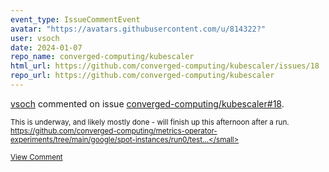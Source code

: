 ```yaml
---
event_type: IssueCommentEvent
avatar: "https://avatars.githubusercontent.com/u/814322?"
user: vsoch
date: 2024-01-07
repo_name: converged-computing/kubescaler
html_url: https://github.com/converged-computing/kubescaler/issues/18
repo_url: https://github.com/converged-computing/kubescaler
---
```


<a href='https://github.com/vsoch' target='_blank'>vsoch</a> commented on issue <a href='https://github.com/converged-computing/kubescaler/issues/18' target='_blank'>converged-computing/kubescaler#18</a>.

<small>This is underway, and likely mostly done - will finish up this afternoon after a run. https://github.com/converged-computing/metrics-operator-experiments/tree/main/google/spot-instances/run0/test...</small>

<a href='https://github.com/converged-computing/kubescaler/issues/18' target='_blank'>View Comment</a>